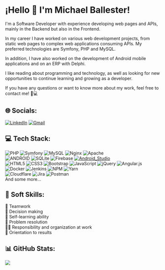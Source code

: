 # ¡Hello 👋 I'm Michael Ballester!
I'm a Software Developer with experience developing web pages and APIs, mainly in the Backend but also in the Frontend.

In my career I have worked on various web development projects, from static web pages to complex web applications consuming APIs. My preferred technologies are Symfony, PHP and MySQL.

In addition, I have also worked on the development of Android mobile applications and on an ERP with Delphi.

I like reading about programming and technology, as well as looking for new opportunities to continue learning and growing as a developer.

If you have any questions or want to know more about my work, feel free to contact me! 💬💻

## 🌐 Socials:
[![LinkedIn](https://img.shields.io/badge/LinkedIn-%230077B5.svg?logo=linkedin&logoColor=white)](https://www.linkedin.com/in/michaelballester/)
[![Gmail](https://img.shields.io/badge/Gmail-D14836?&logo=gmail&logoColor=white)](mailto:mike@mikebgdev.com)

## 💻 Tech Stack:

![PHP](https://img.shields.io/badge/php-%23777BB4.svg?style=flat&logo=php&logoColor=white&labelColor=101010)
![Symfony](https://img.shields.io/badge/symfony-%23000000.svg?style=flat&logo=symfony&logoColor=white&labelColor=101010)
![MySQL](https://img.shields.io/badge/mysql-%2300f.svg?style=flat&logo=mysql&logoColor=white&labelColor=101010)
![Nginx](https://img.shields.io/badge/nginx-%23009639.svg?style=flat&logo=nginx&logoColor=white&labelColor=101010)
![Apache](https://img.shields.io/badge/apache-%23D42029.svg?style=flat&logo=apache&logoColor=white&labelColor=101010)  <br>
![ANDROID](https://img.shields.io/badge/android-%2320232a.svg?style=flat&logo=android&logoColor=%a4c639&labelColor=101010)
![SQLite](https://img.shields.io/badge/sqlite-%2307405e.svg?style=flat&logo=sqlite&logoColor=white&labelColor=101010)
![Firebase](https://img.shields.io/badge/firebase-%23039BE5.svg?style=flat&logo=firebase&labelColor=101010)
[![Android_Studio](https://img.shields.io/badge/Android_Studio-3DDC84?logo=android-studio&logoColor=white&labelColor=101010)]()<br>
![HTML5](https://img.shields.io/badge/html5-%23E34F26.svg?style=flat&logo=html5&logoColor=white&labelColor=101010)
![CSS3](https://img.shields.io/badge/css3-%231572B6.svg?style=flat&logo=css3&logoColor=white&labelColor=101010)
![Bootstrap](https://img.shields.io/badge/bootstrap-%23563D7C.svg?style=flat&logo=bootstrap&logoColor=white&labelColor=101010)
![JavaScript](https://img.shields.io/badge/javascript-%23323330.svg?style=flat&logo=javascript&logoColor=%23F7DF1E&labelColor=101010)
![jQuery](https://img.shields.io/badge/jquery-%230769AD.svg?style=flat&logo=jquery&logoColor=white&labelColor=101010)
![Angular.js](https://img.shields.io/badge/angular.js-%23E23237.svg?style=flat&logo=angularjs&logoColor=white&labelColor=101010)<br>
![Docker](https://img.shields.io/badge/docker-%230db7ed.svg?style=flat&logo=docker&logoColor=white&labelColor=101010)
![Jenkins](https://img.shields.io/badge/jenkins-%232C5263.svg?style=flat&logo=jenkins&logoColor=white&labelColor=101010)
![NPM](https://img.shields.io/badge/NPM-%23000000.svg?style=flat&logo=npm&logoColor=white&labelColor=101010)
![Yarn](https://img.shields.io/badge/yarn-%232C8EBB.svg?style=flat&logo=yarn&logoColor=white&labelColor=101010) <br>
![Cloudflare](https://img.shields.io/badge/Cloudflare-F38020?style=flat&logo=Cloudflare&logoColor=white&labelColor=101010) 
![Jira](https://img.shields.io/badge/jira-%230A0FFF.svg?style=flat&logo=jira&logoColor=white&labelColor=101010) 
![Postman](https://img.shields.io/badge/Postman-FF6C37?style=flat&logo=postman&logoColor=white&labelColor=101010)<br>
And some more...


## 💬 Soft Skills:

🤝 Teamwork <br>
🤔 Decision making <br>
📖 Self-learning ability <br>
🧩 Problem resolution <br>
👩‍💼 Responsibility and organization at work <br>
🎯 Orientation to results <br>

## 📊 GitHub Stats:
![](https://github-readme-streak-stats.herokuapp.com/?user=mikebgdev&theme=vue-dark&hide_border=true)<br>

[//]: # (![]&#40;https://github-readme-stats.vercel.app/api/top-langs/?username=mikebgdev&theme=vue-dark&hide_border=true&include_all_commits=false&count_private=false&layout=compact&#41;)




